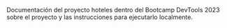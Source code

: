 Documentación del proyecto hoteles dentro del Bootcamp DevTools 2023
sobre el proyecto y las instrucciones para ejecutarlo localmente.